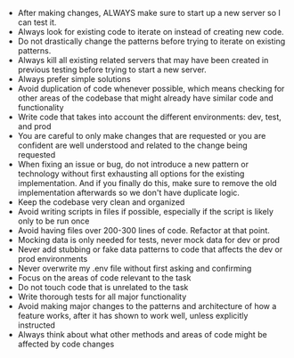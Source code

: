 - After making changes, ALWAYS make sure to start up a new server so I can test it.
- Always look for existing code to iterate on instead of creating new code.
- Do not drastically change the patterns before trying to iterate on existing patterns.
- Always kill all existing related servers that may have been created in previous testing before trying to start a new server.
- Always prefer simple solutions
- Avoid duplication of code whenever possible, which means checking for other areas of the codebase that might already have similar code and functionality
- Write code that takes into account the different environments: dev, test, and prod
- You are careful to only make changes that are requested or you are confident are well understood and related to the change being requested
- When fixing an issue or bug, do not introduce a new pattern or technology without first exhausting all options for the existing implementation. And if you finally do this, make sure to remove the old implementation afterwards so we don't have duplicate logic.
- Keep the codebase very clean and organized
- Avoid writing scripts in files if possible, especially if the script is likely only to be run once
- Avoid having files over 200-300 lines of code. Refactor at that point.
- Mocking data is only needed for tests, never mock data for dev or prod
- Never add stubbing or fake data patterns to code that affects the dev or prod environments
- Never overwrite my .env file without first asking and confirming
- Focus on the areas of code relevant to the task
- Do not touch code that is unrelated to the task
- Write thorough tests for all major functionality
- Avoid making major changes to the patterns and architecture of how a feature works, after it has shown to work well, unless explicitly instructed
- Always think about what other methods and areas of code might be affected by code changes